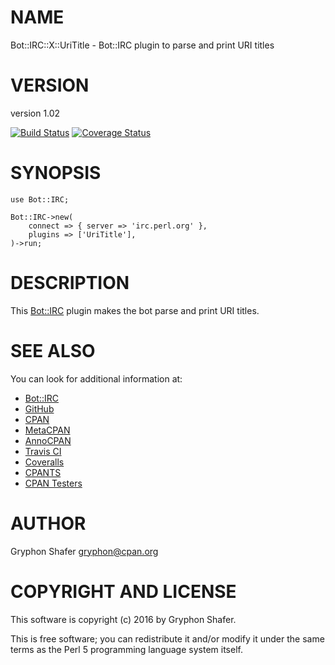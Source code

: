 # NAME

Bot::IRC::X::UriTitle - Bot::IRC plugin to parse and print URI titles

# VERSION

version 1.02

[![Build Status](https://travis-ci.org/gryphonshafer/Bot-IRC-X-UriTitle.svg)](https://travis-ci.org/gryphonshafer/Bot-IRC-X-UriTitle)
[![Coverage Status](https://coveralls.io/repos/gryphonshafer/Bot-IRC-X-UriTitle/badge.png)](https://coveralls.io/r/gryphonshafer/Bot-IRC-X-UriTitle)

# SYNOPSIS

    use Bot::IRC;

    Bot::IRC->new(
        connect => { server => 'irc.perl.org' },
        plugins => ['UriTitle'],
    )->run;

# DESCRIPTION

This [Bot::IRC](https://metacpan.org/pod/Bot::IRC) plugin makes the bot parse and print URI titles.

# SEE ALSO

You can look for additional information at:

- [Bot::IRC](https://metacpan.org/pod/Bot::IRC)
- [GitHub](https://github.com/gryphonshafer/Bot-IRC-X-UriTitle)
- [CPAN](http://search.cpan.org/dist/Bot-IRC-X-UriTitle)
- [MetaCPAN](https://metacpan.org/pod/Bot::IRC::X::UriTitle)
- [AnnoCPAN](http://annocpan.org/dist/Bot-IRC-X-UriTitle)
- [Travis CI](https://travis-ci.org/gryphonshafer/Bot-IRC-X-UriTitle)
- [Coveralls](https://coveralls.io/r/gryphonshafer/Bot-IRC-X-UriTitle)
- [CPANTS](http://cpants.cpanauthors.org/dist/Bot-IRC-X-UriTitle)
- [CPAN Testers](http://www.cpantesters.org/distro/T/Bot-IRC-X-UriTitle.html)

# AUTHOR

Gryphon Shafer <gryphon@cpan.org>

# COPYRIGHT AND LICENSE

This software is copyright (c) 2016 by Gryphon Shafer.

This is free software; you can redistribute it and/or modify it under
the same terms as the Perl 5 programming language system itself.
